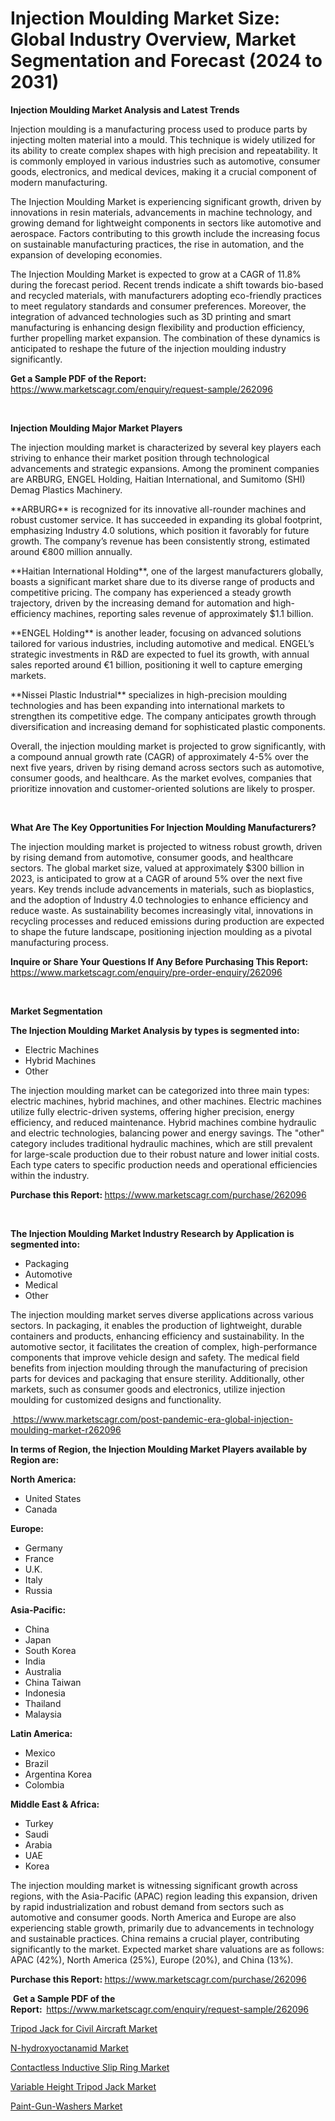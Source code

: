 <p><h1>Injection Moulding Market Size: Global Industry Overview, Market Segmentation and Forecast (2024 to 2031)</h1></p><p><strong>Injection Moulding Market Analysis and Latest Trends</strong></p>
<p><p>Injection moulding is a manufacturing process used to produce parts by injecting molten material into a mould. This technique is widely utilized for its ability to create complex shapes with high precision and repeatability. It is commonly employed in various industries such as automotive, consumer goods, electronics, and medical devices, making it a crucial component of modern manufacturing.</p><p>The Injection Moulding Market is experiencing significant growth, driven by innovations in resin materials, advancements in machine technology, and growing demand for lightweight components in sectors like automotive and aerospace. Factors contributing to this growth include the increasing focus on sustainable manufacturing practices, the rise in automation, and the expansion of developing economies.</p><p>The Injection Moulding Market is expected to grow at a CAGR of 11.8% during the forecast period. Recent trends indicate a shift towards bio-based and recycled materials, with manufacturers adopting eco-friendly practices to meet regulatory standards and consumer preferences. Moreover, the integration of advanced technologies such as 3D printing and smart manufacturing is enhancing design flexibility and production efficiency, further propelling market expansion. The combination of these dynamics is anticipated to reshape the future of the injection moulding industry significantly.</p></p>
<p><strong>Get a Sample PDF of the Report:&nbsp;</strong> <a href="https://www.marketscagr.com/enquiry/request-sample/262096?utm_campaign=1610&utm_medium=2&utm_source=Github&utm_content=ia&utm_term=31102024&utm_id=injection-moulding">https://www.marketscagr.com/enquiry/request-sample/262096</a></p>
<p>&nbsp;</p>
<p><strong>Injection Moulding Major Market Players</strong></p>
<p><p>The injection moulding market is characterized by several key players each striving to enhance their market position through technological advancements and strategic expansions. Among the prominent companies are ARBURG, ENGEL Holding, Haitian International, and Sumitomo (SHI) Demag Plastics Machinery.</p><p>**ARBURG** is recognized for its innovative all-rounder machines and robust customer service. It has succeeded in expanding its global footprint, emphasizing Industry 4.0 solutions, which position it favorably for future growth. The company’s revenue has been consistently strong, estimated around €800 million annually.</p><p>**Haitian International Holding**, one of the largest manufacturers globally, boasts a significant market share due to its diverse range of products and competitive pricing. The company has experienced a steady growth trajectory, driven by the increasing demand for automation and high-efficiency machines, reporting sales revenue of approximately $1.1 billion.</p><p>**ENGEL Holding** is another leader, focusing on advanced solutions tailored for various industries, including automotive and medical. ENGEL’s strategic investments in R&D are expected to fuel its growth, with annual sales reported around €1 billion, positioning it well to capture emerging markets.</p><p>**Nissei Plastic Industrial** specializes in high-precision moulding technologies and has been expanding into international markets to strengthen its competitive edge. The company anticipates growth through diversification and increasing demand for sophisticated plastic components.</p><p>Overall, the injection moulding market is projected to grow significantly, with a compound annual growth rate (CAGR) of approximately 4-5% over the next five years, driven by rising demand across sectors such as automotive, consumer goods, and healthcare. As the market evolves, companies that prioritize innovation and customer-oriented solutions are likely to prosper.</p></p>
<p>&nbsp;</p>
<p><strong>What Are The Key Opportunities For Injection Moulding Manufacturers?</strong></p>
<p><p>The injection moulding market is projected to witness robust growth, driven by rising demand from automotive, consumer goods, and healthcare sectors. The global market size, valued at approximately $300 billion in 2023, is anticipated to grow at a CAGR of around 5% over the next five years. Key trends include advancements in materials, such as bioplastics, and the adoption of Industry 4.0 technologies to enhance efficiency and reduce waste. As sustainability becomes increasingly vital, innovations in recycling processes and reduced emissions during production are expected to shape the future landscape, positioning injection moulding as a pivotal manufacturing process.</p></p>
<p><strong>Inquire or Share Your Questions If Any Before Purchasing This Report:</strong> <a href="https://www.marketscagr.com/enquiry/pre-order-enquiry/262096?utm_campaign=1610&utm_medium=2&utm_source=Github&utm_content=ia&utm_term=31102024&utm_id=injection-moulding">https://www.marketscagr.com/enquiry/pre-order-enquiry/262096</a></p>
<p>&nbsp;</p>
<p><strong>Market Segmentation</strong></p>
<p><strong>The Injection Moulding Market Analysis by types is segmented into:</strong></p>
<p><ul><li>Electric Machines</li><li>Hybrid Machines</li><li>Other</li></ul></p>
<p><p>The injection moulding market can be categorized into three main types: electric machines, hybrid machines, and other machines. Electric machines utilize fully electric-driven systems, offering higher precision, energy efficiency, and reduced maintenance. Hybrid machines combine hydraulic and electric technologies, balancing power and energy savings. The "other" category includes traditional hydraulic machines, which are still prevalent for large-scale production due to their robust nature and lower initial costs. Each type caters to specific production needs and operational efficiencies within the industry.</p></p>
<p><strong>Purchase this Report:&nbsp;</strong><a href="https://www.marketscagr.com/purchase/262096?utm_campaign=1610&utm_medium=2&utm_source=Github&utm_content=ia&utm_term=31102024&utm_id=injection-moulding">https://www.marketscagr.com/purchase/262096</a></p>
<p>&nbsp;</p>
<p><strong>The Injection Moulding Market Industry Research by Application is segmented into:</strong></p>
<p><ul><li>Packaging</li><li>Automotive</li><li>Medical</li><li>Other</li></ul></p>
<p><p>The injection moulding market serves diverse applications across various sectors. In packaging, it enables the production of lightweight, durable containers and products, enhancing efficiency and sustainability. In the automotive sector, it facilitates the creation of complex, high-performance components that improve vehicle design and safety. The medical field benefits from injection moulding through the manufacturing of precision parts for devices and packaging that ensure sterility. Additionally, other markets, such as consumer goods and electronics, utilize injection moulding for customized designs and functionality.</p></p>
<p><a href="https://www.marketscagr.com/post-pandemic-era-global-injection-moulding-market-r262096?utm_campaign=1610&utm_medium=2&utm_source=Github&utm_content=ia&utm_term=31102024&utm_id=injection-moulding">&nbsp;https://www.marketscagr.com/post-pandemic-era-global-injection-moulding-market-r262096</a></p>
<p><strong>In terms of Region, the Injection Moulding Market Players available by Region are:</strong></p>
<p>
    <p> <strong> North America: </strong>
        <ul>
            <li>United States</li>
            <li>Canada</li>
        </ul>
        </p> 
    <p> <strong> Europe: </strong>
        <ul>
            <li>Germany</li>
            <li>France</li>
            <li>U.K.</li>
            <li>Italy</li>
            <li>Russia</li>
        </ul>
        </p> 
    <p> <strong> Asia-Pacific: </strong>
        <ul>
            <li>China</li>
            <li>Japan</li>
            <li>South Korea</li>
            <li>India</li>
            <li>Australia</li>
            <li>China Taiwan</li>
            <li>Indonesia</li>
            <li>Thailand</li>
            <li>Malaysia</li>
        </ul>
        </p> 
    <p> <strong> Latin America: </strong>
        <ul>
            <li>Mexico</li>
            <li>Brazil</li>
            <li>Argentina Korea</li>
            <li>Colombia</li>
        </ul>
        </p> 
    <p> <strong> Middle East & Africa: </strong>
        <ul>
            <li>Turkey</li>
            <li>Saudi</li>
            <li>Arabia</li>
            <li>UAE</li>
            <li>Korea</li>
        </ul>
    </p>
    </p>
<p><p>The injection moulding market is witnessing significant growth across regions, with the Asia-Pacific (APAC) region leading this expansion, driven by rapid industrialization and robust demand from sectors such as automotive and consumer goods. North America and Europe are also experiencing stable growth, primarily due to advancements in technology and sustainable practices. China remains a crucial player, contributing significantly to the market. Expected market share valuations are as follows: APAC (42%), North America (25%), Europe (20%), and China (13%).</p></p>
<p><strong>Purchase this Report: </strong><a href="https://www.marketscagr.com/purchase/262096?utm_campaign=1610&utm_medium=2&utm_source=Github&utm_content=ia&utm_term=31102024&utm_id=injection-moulding">https://www.marketscagr.com/purchase/262096</a></p>
<p>&nbsp;<strong>Get a Sample PDF of the Report:&nbsp;&nbsp;</strong><a href="https://www.marketscagr.com/enquiry/request-sample/262096?utm_campaign=1610&utm_medium=2&utm_source=Github&utm_content=ia&utm_term=31102024&utm_id=injection-moulding">https://www.marketscagr.com/enquiry/request-sample/262096</a></p>
<p><strong></strong></p>
<p><p><a href="https://www.linkedin.com/pulse/tripod-jack-civil-aircraft-market-trends-insights-type-application-vrfpe?utm_campaign=1610&utm_medium=2&utm_source=Github&utm_content=ia&utm_term=31102024&utm_id=injection-moulding">Tripod Jack for Civil Aircraft Market</a></p><p><a href="https://www.linkedin.com/pulse/n-hydroxyoctanamid-market-size-share-competitive-landscape-trend-ian4c?utm_campaign=1610&utm_medium=2&utm_source=Github&utm_content=ia&utm_term=31102024&utm_id=injection-moulding">N-hydroxyoctanamid Market</a></p><p><a href="https://github.com/abbislposival/Market-Research-Report-List-1/blob/main/contactless-inductive-slip-ring-market.md?utm_campaign=1610&utm_medium=2&utm_source=Github&utm_content=ia&utm_term=31102024&utm_id=injection-moulding">Contactless Inductive Slip Ring Market</a></p><p><a href="https://www.linkedin.com/pulse/exploring-variable-height-tripod-jack-market-strategic-insights-voybe?utm_campaign=1610&utm_medium=2&utm_source=Github&utm_content=ia&utm_term=31102024&utm_id=injection-moulding">Variable Height Tripod Jack Market</a></p><p><a href="https://www.linkedin.com/pulse/pioneering-growth-analyzing-global-paint-gun-washers-market-gfoee?utm_campaign=1610&utm_medium=2&utm_source=Github&utm_content=ia&utm_term=31102024&utm_id=injection-moulding">Paint-Gun-Washers Market</a></p></p>